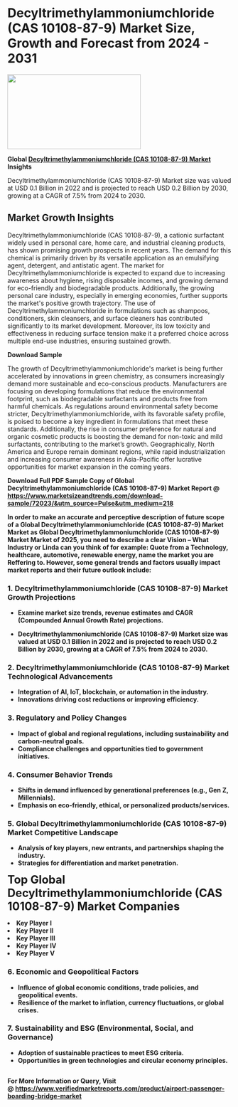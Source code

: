 <H1>Decyltrimethylammoniumchloride (CAS 10108-87-9) Market Size, Growth and Forecast from 2024 - 2031</H1><img class="aligncenter size-medium wp-image-584254" src="https://thirdeyenews.in/wp-content/uploads/2024/09/Global-Market-Research-300x168.jpeg" alt="" width="300" height="168" /><p><strong>Global&nbsp;<a href="https://www.marketsizeandtrends.com/download-sample/72023/&amp;utm_source=Pulse&amp;utm_medium=218">Decyltrimethylammoniumchloride (CAS 10108-87-9) Market</a> Insights</strong></p><p>Decyltrimethylammoniumchloride (CAS 10108-87-9) Market size was valued at USD 0.1 Billion in 2022 and is projected to reach USD 0.2 Billion by 2030, growing at a CAGR of 7.5% from 2024 to 2030.</p><p><h2>Market Growth Insights</h2> <p>Decyltrimethylammoniumchloride (CAS 10108-87-9), a cationic surfactant widely used in personal care, home care, and industrial cleaning products, has shown promising growth prospects in recent years. The demand for this chemical is primarily driven by its versatile application as an emulsifying agent, detergent, and antistatic agent. The market for Decyltrimethylammoniumchloride is expected to expand due to increasing awareness about hygiene, rising disposable incomes, and growing demand for eco-friendly and biodegradable products. Additionally, the growing personal care industry, especially in emerging economies, further supports the market's positive growth trajectory. The use of Decyltrimethylammoniumchloride in formulations such as shampoos, conditioners, skin cleansers, and surface cleaners has contributed significantly to its market development. Moreover, its low toxicity and effectiveness in reducing surface tension make it a preferred choice across multiple end-use industries, ensuring sustained growth.</p> <p><strong>Download Sample</strong></p> <p>The growth of Decyltrimethylammoniumchloride's market is being further accelerated by innovations in green chemistry, as consumers increasingly demand more sustainable and eco-conscious products. Manufacturers are focusing on developing formulations that reduce the environmental footprint, such as biodegradable surfactants and products free from harmful chemicals. As regulations around environmental safety become stricter, Decyltrimethylammoniumchloride, with its favorable safety profile, is poised to become a key ingredient in formulations that meet these standards. Additionally, the rise in consumer preference for natural and organic cosmetic products is boosting the demand for non-toxic and mild surfactants, contributing to the market’s growth. Geographically, North America and Europe remain dominant regions, while rapid industrialization and increasing consumer awareness in Asia-Pacific offer lucrative opportunities for market expansion in the coming years.</p> <p><strong></p><p><span class=""><strong>Download Full PDF Sample Copy of Global Decyltrimethylammoniumchloride (CAS 10108-87-9) Market Report</strong> @ <a href="https://www.marketsizeandtrends.com/download-sample/72023/&amp;utm_source=Pulse&amp;utm_medium=218" target="_blank">https://www.marketsizeandtrends.com/download-sample/72023/&amp;utm_source=Pulse&amp;utm_medium=218</a></span></p><p>In order to make an accurate and perceptive description of future scope of a Global&nbsp;Decyltrimethylammoniumchloride (CAS 10108-87-9) Market Market as Global&nbsp;Decyltrimethylammoniumchloride (CAS 10108-87-9) Market Market of 2025, you need to describe a clear Vision &ndash; What Industry or Linda can you think of for example: Quote from a Technology, healthcare, automotive, renewable energy, name the market you are Reffering to. However, some general trends and factors usually impact market reports and their future outlook include:</p><h3>1.&nbsp;<strong>Decyltrimethylammoniumchloride (CAS 10108-87-9) Market Growth Projections</strong></h3><ul><li>Examine market size trends, revenue estimates and CAGR (Compounded Annual Growth Rate) projections.</li><li><p>Decyltrimethylammoniumchloride (CAS 10108-87-9) Market size was valued at USD 0.1 Billion in 2022 and is projected to reach USD 0.2 Billion by 2030, growing at a CAGR of 7.5% from 2024 to 2030.</p></li></ul><h3>2.&nbsp;<strong>Decyltrimethylammoniumchloride (CAS 10108-87-9) Market Technological Advancements</strong></h3><ul><li>Integration of AI, IoT, blockchain, or automation in the industry.</li><li>Innovations driving cost reductions or improving efficiency.</li></ul><h3>3.&nbsp;<strong>Regulatory and Policy Changes</strong></h3><ul><li>Impact of global and regional regulations, including sustainability and carbon-neutral goals.</li><li>Compliance challenges and opportunities tied to government initiatives.</li></ul><h3>4.&nbsp;<strong>Consumer Behavior Trends</strong></h3><ul><li>Shifts in demand influenced by generational preferences (e.g., Gen Z, Millennials).</li><li>Emphasis on eco-friendly, ethical, or personalized products/services.</li></ul><h3>5.&nbsp;<strong>Global Decyltrimethylammoniumchloride (CAS 10108-87-9) Market Competitive Landscape</strong></h3><ul><li>Analysis of key players, new entrants, and partnerships shaping the industry.</li><li>Strategies for differentiation and market penetration.</li></ul><p data-pm-slice="1 1 []"><span style="color: inherit; font-family: inherit; font-size: 25px;">Top Global Decyltrimethylammoniumchloride (CAS 10108-87-9) Market Companies</span></p><div class="" data-test-id=""><p><li>Key Player I</li><li> Key Player II</li><li> Key Player III</li><li> Key Player IV</li><li> Key Player V</li></p></div><h3>6.&nbsp;<strong>Economic and Geopolitical Factors</strong></h3><ul><li>Influence of global economic conditions, trade policies, and geopolitical events.</li><li>Resilience of the market to inflation, currency fluctuations, or global crises.</li></ul><h3>7.&nbsp;<strong>Sustainability and ESG (Environmental, Social, and Governance)</strong></h3><ul><li>Adoption of sustainable practices to meet ESG criteria.</li><li>Opportunities in green technologies and circular economy principles.</li></ul><h2><strong style="font-size: 14px;">For More Information or Query, Visit @&nbsp;</strong><a style="background-color: #ffffff; font-size: 14px;" href="https://www.marketsizeandtrends.com/report/decyltrimethylammoniumchloride-cas-10108-87-9-market/" target="_blank">https://www.verifiedmarketreports.com/product/airport-passenger-boarding-bridge-market</a></h2>
